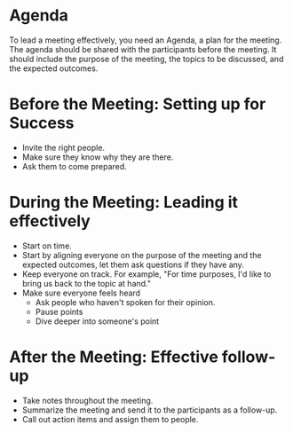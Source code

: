 # Agenda

To lead a meeting effectively, you need an Agenda, a plan for the meeting. The agenda should be shared with the participants before the meeting. It should include the purpose of the meeting, the topics to be discussed, and the expected outcomes.

# Before the Meeting: Setting up for Success

- Invite the right people.
- Make sure they know why they are there.
- Ask them to come prepared.

# During the Meeting: Leading it effectively

- Start on time.
- Start by aligning everyone on the purpose of the meeting and the expected outcomes, let them ask questions if they have any.
- Keep everyone on track. For example, "For time purposes, I'd like to bring us back to the topic at hand."
- Make sure everyone feels heard
  - Ask people who haven't spoken for their opinion.
  - Pause points
  - Dive deeper into someone's point

# After the Meeting: Effective follow-up

- Take notes throughout the meeting.
- Summarize the meeting and send it to the participants as a follow-up.
- Call out action items and assign them to people.
